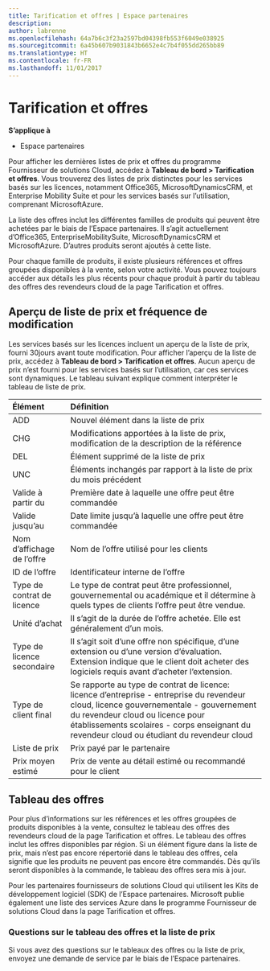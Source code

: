 ```yaml
---
title: Tarification et offres | Espace partenaires
description: 
author: labrenne
ms.openlocfilehash: 64a7b6c3f23a2597bd04398fb553f6049e038925
ms.sourcegitcommit: 6a45b607b9031843b6652e4c7b4f055dd265bb89
ms.translationtype: HT
ms.contentlocale: fr-FR
ms.lasthandoff: 11/01/2017
---
```

# <a name="pricing-and-offers"></a>Tarification et offres

**S’applique à**

-  Espace partenaires

Pour afficher les dernières listes de prix et offres du programme Fournisseur de solutions Cloud, accédez à **Tableau de bord > Tarification et offres**. Vous trouverez des listes de prix distinctes pour les services basés sur les licences, notamment Office365, MicrosoftDynamicsCRM, et Enterprise Mobility Suite et pour les services basés sur l’utilisation, comprenant MicrosoftAzure. 

La liste des offres inclut les différentes familles de produits qui peuvent être achetées par le biais de l’Espace partenaires. Il s’agit actuellement d’Office365, EnterpriseMobilitySuite, MicrosoftDynamicsCRM et MicrosoftAzure. D’autres produits seront ajoutés à cette liste.

Pour chaque famille de produits, il existe plusieurs références et offres groupées disponibles à la vente, selon votre activité. Vous pouvez toujours accéder aux détails les plus récents pour chaque produit à partir du tableau des offres des revendeurs cloud de la page Tarification et offres.

## <a name="pricelist-preview-and-change-frequency"></a>Aperçu de liste de prix et fréquence de modification 

Les services basés sur les licences incluent un aperçu de la liste de prix, fourni 30jours avant toute modification. Pour afficher l’aperçu de la liste de prix, accédez à **Tableau de bord > Tarification et offres**. Aucun aperçu de prix n’est fourni pour les services basés sur l’utilisation, car ces services sont dynamiques. Le tableau suivant explique comment interpréter le tableau de liste de prix.

|**Élément**        |**Définition**      |
|:-----------   |:-----------   |
|ADD   |Nouvel élément dans la liste de prix|
|CHG   |Modifications apportées à la liste de prix, modification de la description de la référence|
|DEL   |Élément supprimé de la liste de prix|
|UNC   |Éléments inchangés par rapport à la liste de prix du mois précédent   |
|Valide à partir du   |Première date à laquelle une offre peut être commandée    |
|Valide jusqu’au   |Date limite jusqu’à laquelle une offre peut être commandée   |
|Nom d’affichage de l’offre   |Nom de l’offre utilisé pour les clients   |
|ID de l’offre   |Identificateur interne de l’offre   |
|Type de contrat de licence   |Le type de contrat peut être professionnel, gouvernemental ou académique et il détermine à quels types de clients l’offre peut être vendue.|
|Unité d’achat   |Il s’agit de la durée de l’offre achetée. Elle est généralement d’un mois.   |
|Type de licence secondaire   |Il s’agit soit d’une offre non spécifique, d’une extension ou d’une version d’évaluation. Extension indique que le client doit acheter des logiciels requis avant d’acheter l’extension.|
|Type de client final   |Se rapporte au type de contrat de licence: licence d’entreprise - entreprise du revendeur cloud, licence gouvernementale - gouvernement du revendeur cloud ou licence pour établissements scolaires - corps enseignant du revendeur cloud ou étudiant du revendeur cloud   |
|Liste de prix   |Prix payé par le partenaire   |
|Prix moyen estimé   |Prix de vente au détail estimé ou recommandé pour le client   |

## <a name="offers-matrix"></a>Tableau des offres

Pour plus d’informations sur les références et les offres groupées de produits disponibles à la vente, consultez le tableau des offres des revendeurs cloud de la page Tarification et offres. Le tableau des offres inclut les offres disponibles par région. Si un élément figure dans la liste de prix, mais n’est pas encore répertorié dans le tableau des offres, cela signifie que les produits ne peuvent pas encore être commandés. Dès qu’ils seront disponibles à la commande, le tableau des offres sera mis à jour.

Pour les partenaires fournisseurs de solutions Cloud qui utilisent les Kits de développement logiciel (SDK) de l’Espace partenaires. Microsoft publie également une liste des services Azure dans le programme Fournisseur de solutions Cloud dans la page Tarification et offres.

### <a name="offers-matrix-and-pricelist-questions"></a>Questions sur le tableau des offres et la liste de prix

Si vous avez des questions sur le tableaux des offres ou la liste de prix, envoyez une demande de service par le biais de l’Espace partenaires.
